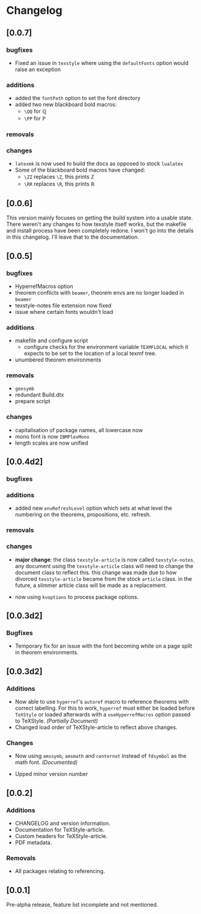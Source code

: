 # Changelog

## [0.0.7]

### bugfixes

+ Fixed an issue in `texstyle` where using the `defaultFonts` option would raise an exception

### additions

+ added the `fontPath` option to set the font directory
+ added two new blackboard bold macros:
  - `\QQ` for ℚ
  - `\PP` for ℙ

### removals

### changes

+ `latexmk` is now used to build the docs as opposed to stock `lualatex`
+ Some of the blackboard bold macros have changed:
  - `\ZZ` replaces `\Z`, this prints ℤ
  - `\RR` replaces `\R`, this prints ℝ

## [0.0.6]

This version mainly focuses on getting the build system into a usable state.
There weren't any changes to how texstyle itself works, but the makefile and install process have been completely redone. I won't go into the details in this changelog. I'll leave that to the documentation.

## [0.0.5]

### bugfixes

+ HyperrefMacros option
+ theorem conflicts with `beamer`, theorem envs are no longer loaded in `beamer`
+ texstyle-notes file extension now fixed
+ issue where certain fonts wouldn't load

### additions

+ makefile and configure script
  + configure checks for the environment variable `TEXMFLOCAL` which it expects
    to be set to the location of a local texmf tree.
+ unumbered theorem environments

### removals

+ `gensymb`
+ redundant Build.dtx
+ prepare script

### changes

+ capitalisation of package names, all lowercase now
+ mono font is now `IBMPlexMono`
+ length scales are now unified

## [0.0.4d2]

### bugfixes

### additions

+ added new `envRefreshLevel` option which sets at what level the numbering on
  the theorems, propositions, etc. refresh.

### removals

### changes

+ **major change**: the class `texstyle-article` is now called `texstyle-notes`.
  any document using the `texstyle-article` class will need to change the
  document class to reflect this.
  this change was made due to how divorced `texstyle-article` became from the
  stock `article` class.
  in the future, a slimmer article class will be made as a replacement.

+ now using `kvoptions` to process package options.

## [0.0.3d2]

### Bugfixes

+ Temporary fix for an issue with the font becoming white on a page split in
  theorem environments.

## [0.0.3d2]

### Additions

+ Now able to use `hyperref`'s `autoref` macro to reference theorems with
  correct labelling.
  For this to work, `hyperref` must either be loaded before `TeXStyle` or loaded
  afterwards with a `useHyperrefMacros` option passed to TeXStyle.
  *(Partially Document)*
+ Changed load order of TeXStyle-article to reflect above changes.
  

### Changes

* Now using `amssymb`, `amsmath` and `centernot` instead of `fdsymbol` as the
  math font. *(Documented)*
+ Upped minor version number

## [0.0.2]

### Additions

+ CHANGELOG and version information.
+ Documentation for TeXStyle-article.
+ Custom headers for TeXStyle-article.
+ PDF metadata.

### Removals

- All packages relating to referencing.

## [0.0.1]

Pre-alpha release, feature list incomplete and not mentioned.
